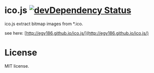 # ico.js [![devDependency Status](https://david-dm.org/egy186/ico.js/dev-status.svg)](https://david-dm.org/egy186/ico.js#info=devDependencies)

ico.js extract bitmap images from *.ico.

see here: [http://egy186.github.io/ico.js/](http://egy186.github.io/ico.js/)

# License

MIT license.